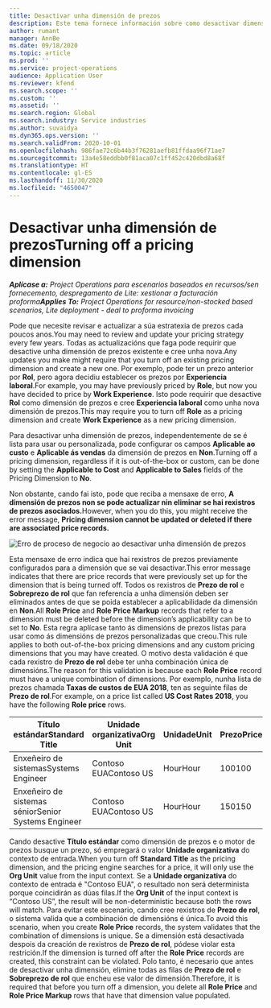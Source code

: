 ```yaml
---
title: Desactivar unha dimensión de prezos
description: Este tema fornece información sobre como desactivar dimensións de prezos.
author: rumant
manager: AnnBe
ms.date: 09/18/2020
ms.topic: article
ms.prod: ''
ms.service: project-operations
audience: Application User
ms.reviewer: kfend
ms.search.scope: ''
ms.custom: ''
ms.assetid: ''
ms.search.region: Global
ms.search.industry: Service industries
ms.author: suvaidya
ms.dyn365.ops.version: ''
ms.search.validFrom: 2020-10-01
ms.openlocfilehash: 986fae72c6b44b3f76281aefb81ffdaa96f71ae7
ms.sourcegitcommit: 13a4e58eddbb0f81aca07c1ff452c420dbd8a68f
ms.translationtype: HT
ms.contentlocale: gl-ES
ms.lasthandoff: 11/30/2020
ms.locfileid: "4650047"
---
```

# <a name="turning-off-a-pricing-dimension"></a><span data-ttu-id="4e375-103">Desactivar unha dimensión de prezos</span><span class="sxs-lookup"><span data-stu-id="4e375-103">Turning off a pricing dimension</span></span>

<span data-ttu-id="4e375-104">_**Aplícase a:** Project Operations para escenarios baseados en recursos/sen fornecemento, despregamento de Lite: xestionar a facturación proforma_</span><span class="sxs-lookup"><span data-stu-id="4e375-104">_**Applies To:** Project Operations for resource/non-stocked based scenarios, Lite deployment - deal to proforma invoicing_</span></span>

<span data-ttu-id="4e375-105">Pode que necesite revisar e actualizar a súa estratexia de prezos cada poucos anos.</span><span class="sxs-lookup"><span data-stu-id="4e375-105">You may need to review and update your pricing strategy every few years.</span></span> <span data-ttu-id="4e375-106">Todas as actualizacións que faga pode requirir que desactive unha dimensión de prezos existente e cree unha nova.</span><span class="sxs-lookup"><span data-stu-id="4e375-106">Any updates you make might require that you turn off an existing pricing dimension and create a new one.</span></span> <span data-ttu-id="4e375-107">Por exemplo, pode ter un prezo anterior por **Rol**, pero agora decidiu establecer os prezos por **Experiencia laboral**.</span><span class="sxs-lookup"><span data-stu-id="4e375-107">For example, you may have previously priced by **Role**, but now you have decided to price by **Work Experience**.</span></span> <span data-ttu-id="4e375-108">Isto pode requirir que desactive **Rol** como dimensión de prezos e cree **Experiencia laboral** como unha nova dimensión de prezos.</span><span class="sxs-lookup"><span data-stu-id="4e375-108">This may require you to turn off **Role** as a pricing dimension and create **Work Experience** as a new pricing dimension.</span></span> 

<span data-ttu-id="4e375-109">Para desactivar unha dimensión de prezos, independentemente de se é lista para usar ou personalizada, pode configurar os campos **Aplicable ao custo** e **Aplicable ás vendas** da dimensión de prezos en **Non**.</span><span class="sxs-lookup"><span data-stu-id="4e375-109">Turning off a pricing dimension, regardless if it is out-of-the-box or custom, can be done by setting the **Applicable to Cost** and **Applicable to Sales** fields of the Pricing Dimension to **No**.</span></span>

<span data-ttu-id="4e375-110">Non obstante, cando fai isto, pode que reciba a mensaxe de erro, **A dimensión de prezos non se pode actualizar nin eliminar se hai rexistros de prezos asociados.**</span><span class="sxs-lookup"><span data-stu-id="4e375-110">However, when you do this, you might receive the error message, **Pricing dimension cannot be updated or deleted if there are associated price records.**</span></span>

![Erro de proceso de negocio ao desactivar unha dimensión de prezos](media/Business-Process-Error.png)

<span data-ttu-id="4e375-112">Esta mensaxe de erro indica que hai rexistros de prezos previamente configurados para a dimensión que se vai desactivar.</span><span class="sxs-lookup"><span data-stu-id="4e375-112">This error message indicates that there are price records that were previously set up for the dimension that is being turned off.</span></span> <span data-ttu-id="4e375-113">Todos os rexistros de **Prezo de rol** e **Sobreprezo de rol** que fan referencia a unha dimensión deben ser eliminados antes de que se poida establecer a aplicabilidade da dimensión en **Non**.</span><span class="sxs-lookup"><span data-stu-id="4e375-113">All **Role Price** and **Role Price Markup** records that refer to a dimension must be deleted before the dimension’s applicability can be to set to **No**.</span></span> <span data-ttu-id="4e375-114">Esta regra aplícase tanto ás dimensións de prezos listas para usar como ás dimensións de prezos personalizadas que creou.</span><span class="sxs-lookup"><span data-stu-id="4e375-114">This rule applies to both out-of-the-box pricing dimensions and any custom pricing dimensions that you may have created.</span></span> <span data-ttu-id="4e375-115">O motivo desta validación é que cada rexistro de **Prezo de rol** debe ter unha combinación única de dimensións.</span><span class="sxs-lookup"><span data-stu-id="4e375-115">The reason for this validation is because each **Role Price** record must have a unique combination of dimensions.</span></span> <span data-ttu-id="4e375-116">Por exemplo, nunha lista de prezos chamada **Taxas de custos de EUA 2018**, ten as seguinte filas de **Prezo de rol**.</span><span class="sxs-lookup"><span data-stu-id="4e375-116">For example, on a price list called **US Cost Rates 2018**, you have the following **Role price** rows.</span></span> 

| <span data-ttu-id="4e375-117">Título estándar</span><span class="sxs-lookup"><span data-stu-id="4e375-117">Standard Title</span></span>         | <span data-ttu-id="4e375-118">Unidade organizativa</span><span class="sxs-lookup"><span data-stu-id="4e375-118">Org Unit</span></span>    |<span data-ttu-id="4e375-119">Unidade</span><span class="sxs-lookup"><span data-stu-id="4e375-119">Unit</span></span>   |<span data-ttu-id="4e375-120">Prezo</span><span class="sxs-lookup"><span data-stu-id="4e375-120">Price</span></span>  |<span data-ttu-id="4e375-121">Moeda</span><span class="sxs-lookup"><span data-stu-id="4e375-121">Currency</span></span>  |
| -----------------------|-------------|-------|-------|----------|
| <span data-ttu-id="4e375-122">Enxeñeiro de sistemas</span><span class="sxs-lookup"><span data-stu-id="4e375-122">Systems Engineer</span></span>|<span data-ttu-id="4e375-123">Contoso EUA</span><span class="sxs-lookup"><span data-stu-id="4e375-123">Contoso US</span></span>|<span data-ttu-id="4e375-124">Hour</span><span class="sxs-lookup"><span data-stu-id="4e375-124">Hour</span></span>| <span data-ttu-id="4e375-125">100</span><span class="sxs-lookup"><span data-stu-id="4e375-125">100</span></span>|<span data-ttu-id="4e375-126">USD</span><span class="sxs-lookup"><span data-stu-id="4e375-126">USD</span></span>|
| <span data-ttu-id="4e375-127">Enxeñeiro de sistemas sénior</span><span class="sxs-lookup"><span data-stu-id="4e375-127">Senior Systems Engineer</span></span>|<span data-ttu-id="4e375-128">Contoso EUA</span><span class="sxs-lookup"><span data-stu-id="4e375-128">Contoso US</span></span>|<span data-ttu-id="4e375-129">Hour</span><span class="sxs-lookup"><span data-stu-id="4e375-129">Hour</span></span>| <span data-ttu-id="4e375-130">150</span><span class="sxs-lookup"><span data-stu-id="4e375-130">150</span></span>| <span data-ttu-id="4e375-131">USD</span><span class="sxs-lookup"><span data-stu-id="4e375-131">USD</span></span>|


<span data-ttu-id="4e375-132">Cando desactive **Título estándar** como dimensión de prezos e o motor de prezos busque un prezo, só empregará o valor **Unidade organizativa** do contexto de entrada.</span><span class="sxs-lookup"><span data-stu-id="4e375-132">When you turn off **Standard Title** as the pricing dimension, and the pricing engine searches for a price, it will only use the **Org Unit** value from the input context.</span></span> <span data-ttu-id="4e375-133">Se a **Unidade organizativa** do contexto de entrada é "Contoso EUA", o resultado non será determinista porque coincidirán as dúas filas.</span><span class="sxs-lookup"><span data-stu-id="4e375-133">If the **Org Unit** of the input context is “Contoso US”, the result will be non-deterministic because both the rows will match.</span></span> <span data-ttu-id="4e375-134">Para evitar este escenario, cando cree rexistros de **Prezo de rol**, o sistema valida que a combinación de dimensións é única.</span><span class="sxs-lookup"><span data-stu-id="4e375-134">To avoid this scenario, when you create **Role Price** records, the system validates that the combination of dimensions is unique.</span></span> <span data-ttu-id="4e375-135">Se a dimensión está desactivada despois da creación de rexistros de **Prezo de rol**, pódese violar esta restrición.</span><span class="sxs-lookup"><span data-stu-id="4e375-135">If the dimension is turned off after the **Role Price** records are created, this constraint can be violated.</span></span> <span data-ttu-id="4e375-136">Polo tanto, é necesario que antes de desactivar unha dimensión, elimine todas as filas de **Prezo de rol** e **Sobreprezo de rol** que encheu ese valor de dimensión.</span><span class="sxs-lookup"><span data-stu-id="4e375-136">Therefore, it is required that before you turn off a dimension, you delete all **Role Price** and **Role Price Markup** rows that have that dimension value populated.</span></span>
